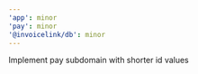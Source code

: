 ```yaml
---
'app': minor
'pay': minor
'@invoicelink/db': minor
---
```


Implement pay subdomain with shorter id values
